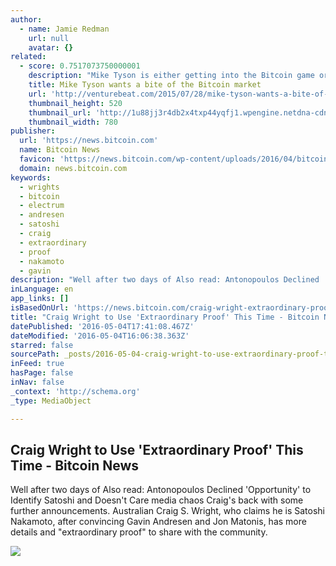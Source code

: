 ```yaml
---
author:
  - name: Jamie Redman
    url: null
    avatar: {}
related:
  - score: 0.7517073750000001
    description: "Mike Tyson is either getting into the Bitcoin game or is getting scammed out of a bunch of money. Tyson, a former heavyweight boxing world champion, tweeted a link this weekend to a website with the best URL you'll see all year: Coming soon... http://t.co/Blf592VtUW ... Changing the way we get change."
    title: Mike Tyson wants a bite of the Bitcoin market
    url: 'http://venturebeat.com/2015/07/28/mike-tyson-wants-a-bite-of-the-bitcoin-market/'
    thumbnail_height: 520
    thumbnail_url: 'http://1u88jj3r4db2x4txp44yqfj1.wpengine.netdna-cdn.com/wp-content/uploads/2015/07/tyson-780x520.jpg'
    thumbnail_width: 780
publisher:
  url: 'https://news.bitcoin.com'
  name: Bitcoin News
  favicon: 'https://news.bitcoin.com/wp-content/uploads/2016/04/bitcoin_fav.png'
  domain: news.bitcoin.com
keywords:
  - wrights
  - bitcoin
  - electrum
  - andresen
  - satoshi
  - craig
  - extraordinary
  - proof
  - nakamoto
  - gavin
description: "Well after two days of Also read: Antonopoulos Declined 'Opportunity' to Identify Satoshi and Doesn't Care media chaos Craig's back with some further announcements. Australian Craig S. Wright, who claims he is Satoshi Nakamoto, after convincing Gavin Andresen and Jon Matonis, has more details and \"extraordinary proof\" to share with the community."
inLanguage: en
app_links: []
isBasedOnUrl: 'https://news.bitcoin.com/craig-wright-extraordinary-proof/'
title: "Craig Wright to Use 'Extraordinary Proof' This Time - Bitcoin News"
datePublished: '2016-05-04T17:41:08.467Z'
dateModified: '2016-05-04T16:06:38.363Z'
starred: false
sourcePath: _posts/2016-05-04-craig-wright-to-use-extraordinary-proof-this-time-bitcoi.md
inFeed: true
hasPage: false
inNav: false
_context: 'http://schema.org'
_type: MediaObject

---
```

<article style=""><h1>Craig Wright to Use 'Extraordinary Proof' This Time - Bitcoin News</h1><p>Well after two days of Also read: Antonopoulos Declined 'Opportunity' to Identify Satoshi and Doesn't Care media chaos Craig's back with some further announcements. Australian Craig S. Wright, who claims he is Satoshi Nakamoto, after convincing Gavin Andresen and Jon Matonis, has more details and "extraordinary proof" to share with the community.</p><img src="https://news.bitcoin.com/wp-content/uploads/2016/05/Craig112.jpg" /></article>